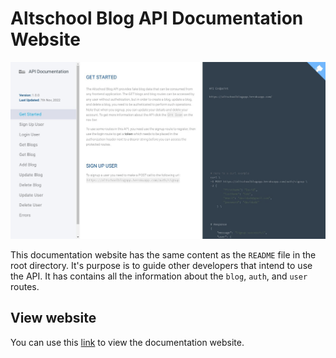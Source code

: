 # Altschool Blog API Documentation Website

![Screen Shot](images/screenshot.jpeg)

This documentation website has the same content as the `README` file in the root directory. It's purpose is to guide other developers that intend to use the API. It has contains all the information about the `blog`, `auth`, and `user` routes.

## View website
You can use this [link](https://altschoolblogapp.herokuapp.com/) to view the documentation website.